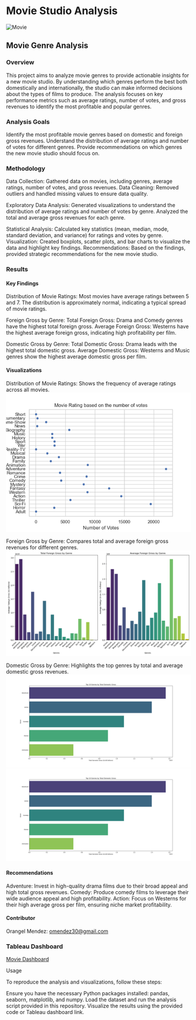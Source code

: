 # Movie Studio Analysis
![Movie](./VIsualizations/John-Wick-2-900x0-c-default.jpg)

## Movie Genre Analysis
### Overview

This project aims to analyze movie genres to provide actionable insights for a new movie studio. By understanding which genres perform the best both domestically and internationally, the studio can make informed decisions about the types of films to produce. The analysis focuses on key performance metrics such as average ratings, number of votes, and gross revenues to identify the most profitable and popular genres.

### Analysis Goals

Identify the most profitable movie genres based on domestic and foreign gross revenues.
Understand the distribution of average ratings and number of votes for different genres.
Provide recommendations on which genres the new movie studio should focus on.

### Methodology

Data Collection: Gathered data on movies, including genres, average ratings, number of votes, and gross revenues.
Data Cleaning: Removed outliers and handled missing values to ensure data quality.

Exploratory Data Analysis:
Generated visualizations to understand the distribution of average ratings and number of votes by genre.
Analyzed the total and average gross revenues for each genre.

Statistical Analysis: Calculated key statistics (mean, median, mode, standard deviation, and variance) for ratings and votes by genre.
Visualization: Created boxplots, scatter plots, and bar charts to visualize the data and highlight key findings.
Recommendations: Based on the findings, provided strategic recommendations for the new movie studio.

### Results

#### Key Findings

Distribution of Movie Ratings:
Most movies have average ratings between 5 and 7.
The distribution is approximately normal, indicating a typical spread of movie ratings.

Foreign Gross by Genre:
Total Foreign Gross: Drama and Comedy genres have the highest total foreign gross.
Average Foreign Gross: Westerns have the highest average foreign gross, indicating high profitability per film.

Domestic Gross by Genre:
Total Domestic Gross: Drama leads with the highest total domestic gross.
Average Domestic Gross: Westerns and Music genres show the highest average domestic gross per film.

#### Visualizations

Distribution of Movie Ratings: Shows the frequency of average ratings across all movies.
![Distribution of Movie Ratings](./VIsualizations/Distribution_of_movie_ratings.png)
    
Foreign Gross by Genre: Compares total and average foreign gross revenues for different genres.
![Foreign Gross](./VIsualizations/Total_foreign_and_average_gross_by_genre.png)

Domestic Gross by Genre: Highlights the top genres by total and average domestic gross revenues.
![DomesticGross](./VIsualizations/Top_10_Genres_by_domestic_gross.png)
![DomesticGross](./VIsualizations/Top_10_Genres_by_domestic_gross.png)

#### Recommendations

Adventure: Invest in high-quality drama films due to their broad appeal and high total gross revenues.
Comedy: Produce comedy films to leverage their wide audience appeal and high profitability.
Action: Focus on Westerns for their high average gross per film, ensuring niche market profitability.

#### Contributor

Orangel Mendez: omendez30@gmail.com

### Tableau Dashboard

[Movie Dashboard](https://public.tableau.com/app/profile/orangel.mendez/viz/Movie_analysis_revised/Movie_Analysis_Dashboard?publish=yes)

Usage

To reproduce the analysis and visualizations, follow these steps:

Ensure you have the necessary Python packages installed: pandas, seaborn, matplotlib, and numpy.
Load the dataset and run the analysis script provided in this repository.
Visualize the results using the provided code or Tableau dashboard link.
